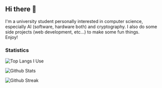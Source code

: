 ## Hi there 👋

I'm a university student personally interested in computer science, especially AI (software, hardware both) and cryptography.
I also do some side projects (web development, etc...) to make some fun things.  
Enjoy!

### Statistics

![Top Langs I Use](https://github-readme-stats.vercel.app/api/top-langs/?username=Birmjune&layout=compact&langs_count=10&exclude_repo=login_lecture,express-ejs-skeleton)

![Github Stats](https://github-readme-stats.vercel.app/api?username=Birmjune&show_icons=true&theme=radical)

![Github Streak](https://github-readme-streak-stats.herokuapp.com?user=Birmjune&theme=vue-dark&hide_border=true&date_format=M%20j%5B%2C%20Y%5D)

<!--
**Birmjune/Birmjune** is a ✨ _special_ ✨ repository because its `README.md` (this file) appears on your GitHub profile.

Here are some ideas to get you started:

- 🔭 I’m currently working on ...
- 🌱 I’m currently learning ...
- 👯 I’m looking to collaborate on ...
- 🤔 I’m looking for help with ...
- 💬 Ask me about ...
- 📫 How to reach me: ...
- 😄 Pronouns: ...
- ⚡ Fun fact: ...
-->
